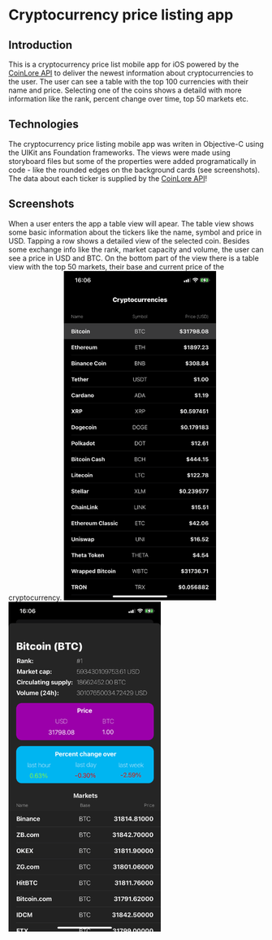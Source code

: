 # Cryptocurrency price listing app
## Introduction
This is a cryptocurrency price list mobile app for iOS powered by the <a href="https://www.coinlore.com/cryptocurrency-data-api">CoinLore API</a> to deliver the newest information about cryptocurrencies to the user.
The user can see a table with the top 100 currencies with their name and price. Selecting one of the coins shows a detaild with more information like the rank, percent change over time, top 50 markets etc.

## Technologies
The cryptocurrency price listing mobile app was writen in Objective-C using the UIKit ans Foundation frameworks.
The views were made using storyboard files but some of the properties were added programatically in code - like the rounded edges on the background cards (see screenshots).
The data about each ticker is supplied by the <a href="https://www.coinlore.com/cryptocurrency-data-api">CoinLore API</a>!

## Screenshots
When a user enters the app a table view will apear.
The table view shows some basic information about the tickers like the name, symbol and price in USD.
Tapping a row shows a detailed view of the selected coin. Besides some exchange info like the rank, market capacity and volume, the user can see a price in USD and BTC.
On the bottom part of the view there is a table view with the top 50 markets, their base and current price of the cryptocurrency.
<img src="Cryptocurrency%20price%20listing%20app/Images/mainScreen.PNG" width="300"> <img src="Cryptocurrency%20price%20listing%20app/Images/detailViewScreen.PNG" width="300">

